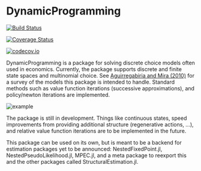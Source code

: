 # DynamicProgramming

[![Build Status](https://travis-ci.org/pkofod/DynamicProgramming.jl.svg?branch=master)](https://travis-ci.org/pkofod/DynamicProgramming.jl)

[![Coverage Status](https://coveralls.io/repos/pkofod/DynamicProgramming.jl/badge.svg?branch=master&service=github)](https://coveralls.io/github/pkofod/DynamicProgramming.jl?branch=master)

[![codecov.io](http://codecov.io/github/pkofod/DynamicProgramming.jl/coverage.svg?branch=master)](http://codecov.io/github/pkofod/DynamicProgramming.jl?branch=master)

DynamicProgramming is a package for solving discrete choice models often used in
economics. Currently, the package supports discrete and finite state spaces and
multinomial choice. See [Aguirregabiria and Mira (2010)](http://www.sciencedirect.com/science/article/pii/S0304407609001985)
for a survey of the models this package is intended to handle. Standard methods
such as value function iterations (successive approximations), and policy/newton
iterations are implemented.

![example](https://cloud.githubusercontent.com/assets/8431156/20754243/5360d216-b70a-11e6-906d-9eab9ed04d22.png)

The package is still in development. Things like continuous states, speed improvements
from providing additional structure (regenerative actions, ...), and relative value function
iterations are to be implemented in the future.

This package can be used on its own, but is meant to be a backend for estimation
packages yet to be announced: NestedFixedPoint.jl, NestedPseudoLikelihood.jl, MPEC.jl,
and a meta package to reexport this and the other packages called StructuralEstimation.jl.
